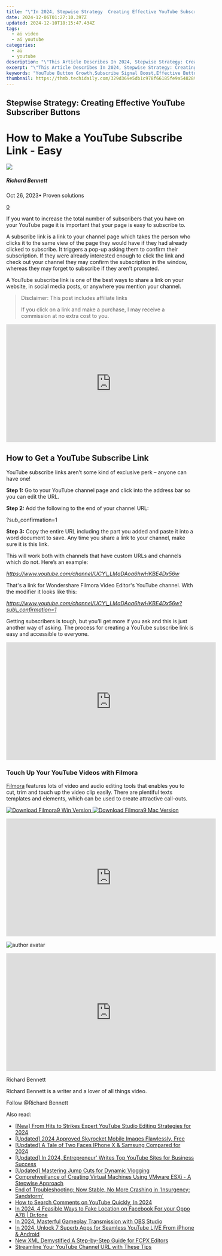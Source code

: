 ```yaml
---
title: "\"In 2024, Stepwise Strategy  Creating Effective YouTube Subscriber Buttons\""
date: 2024-12-06T01:27:10.397Z
updated: 2024-12-10T18:15:47.434Z
tags:
  - ai video
  - ai youtube
categories:
  - ai
  - youtube
description: "\"This Article Describes In 2024, Stepwise Strategy: Creating Effective YouTube Subscriber Buttons\""
excerpt: "\"This Article Describes In 2024, Stepwise Strategy: Creating Effective YouTube Subscriber Buttons\""
keywords: "YouTube Button Growth,Subscribe Signal Boost,Effective Buttons Guide,Subscriber Action Steps,Video Channel Engagement,Enhancing Viewership,Strategy for Clicks"
thumbnail: https://thmb.techidaily.com/329d369e5db1c978f66185fe9a5482898ede3269e6a52b60eb890177d543e794.png
---
```


## Stepwise Strategy: Creating Effective YouTube Subscriber Buttons

# How to Make a YouTube Subscribe Link - Easy

![](https://images.wondershare.com/filmora/article-images/richard-bennett.jpg)

##### Richard Bennett

 Oct 26, 2023• Proven solutions

[0](#commentsBoxSeoTemplate)

If you want to increase the total number of subscribers that you have on your YouTube page it is important that your page is easy to subscribe to.

A subscribe link is a link to your channel page which takes the person who clicks it to the same view of the page they would have if they had already clicked to subscribe. It triggers a pop-up asking them to confirm their subscription. If they were already interested enough to click the link and check out your channel they may confirm the subscription in the window, whereas they may forget to subscribe if they aren’t prompted.

A YouTube subscribe link is one of the best ways to share a link on your website, in social media posts, or anywhere you mention your channel.

>  Disclaimer: This post includes affiliate links
>
>  If you click on a link and make a purchase, I may receive a commission at no extra cost to you.
>

<!-- affiliate ads begin -->
<iframe width="560" height="315" src="https://www.youtube.com/embed/vPGg53vbOsk?si=CkSEN5HFPS7vDuAa" title="YouTube video player" frameborder="0" allow="accelerometer; autoplay; clipboard-write; encrypted-media; gyroscope; picture-in-picture; web-share" referrerpolicy="strict-origin-when-cross-origin" allowfullscreen></iframe>
<!-- affiliate ads end -->

## How to Get a YouTube Subscribe Link

YouTube subscribe links aren’t some kind of exclusive perk – anyone can have one!

**Step 1:** Go to your YouTube channel page and click into the address bar so you can edit the URL.

**Step 2:** Add the following to the end of your channel URL:

?sub\_confirmation=1

**Step 3:** Copy the entire URL including the part you added and paste it into a word document to save. Any time you share a link to your channel, make sure it is this link.

This will work both with channels that have custom URLs and channels which do not. Here’s an example:

_<https://www.youtube.com/channel/UCY\_LMaDAoa6hwHKBE4Dx56w>_

That's a link for Wondershare Filmora Video Editor's YouTube channel. With the modifier it looks like this:

_<https://www.youtube.com/channel/UCY\_LMaDAoa6hwHKBE4Dx56w?sub\_confirmation=1>_

Getting subscribers is tough, but you’ll get more if you ask and this is just another way of asking. The process for creating a YouTube subscribe link is easy and accessible to everyone.

<!-- affiliate ads begin -->
<iframe width="560" height="315" src="https://www.youtube.com/embed/Q-mXUpVQijU?si=f1MzflPJ8-bD2_iQ" title="YouTube video player" frameborder="0" allow="accelerometer; autoplay; clipboard-write; encrypted-media; gyroscope; picture-in-picture; web-share" referrerpolicy="strict-origin-when-cross-origin" allowfullscreen></iframe>
<!-- affiliate ads end -->

### Touch Up Your YouTube Videos with Filmora

[Filmora](https://tools.techidaily.com/wondershare/filmora/download/) features lots of video and audio editing tools that enables you to cut, trim and touch up the video clip easily. There are plentiful texts templates and elements, which can be used to create attractive call-outs.

[![Download Filmora9 Win Version](https://images.wondershare.com/filmora/guide/download-btn-win.jpg) ](https://tools.techidaily.com/wondershare/filmora/download/) [![Download Filmora9 Mac Version](https://images.wondershare.com/filmora/guide/download-btn-mac.jpg) ](https://tools.techidaily.com/wondershare/filmora/download/)

<!-- affiliate ads begin -->
<iframe width="560" height="315" src="https://www.youtube.com/embed/tkpBmccvJ_Q?si=J7ellPL1G1l8Axi_" title="YouTube video player" frameborder="0" allow="accelerometer; autoplay; clipboard-write; encrypted-media; gyroscope; picture-in-picture; web-share" referrerpolicy="strict-origin-when-cross-origin" allowfullscreen></iframe>
<!-- affiliate ads end -->

![author avatar](https://images.wondershare.com/filmora/article-images/richard-bennett.jpg)

<!-- affiliate ads begin -->
<iframe width="560" height="315" src="https://www.youtube.com/embed/gSKkJrJ57EA?si=WDOmInPE9EgQa_tB" title="YouTube video player" frameborder="0" allow="accelerometer; autoplay; clipboard-write; encrypted-media; gyroscope; picture-in-picture; web-share" referrerpolicy="strict-origin-when-cross-origin" allowfullscreen></iframe>
<!-- affiliate ads end -->

Richard Bennett

Richard Bennett is a writer and a lover of all things video.

Follow @Richard Bennett

<ins class="adsbygoogle"
     style="display:block"
     data-ad-format="autorelaxed"
     data-ad-client="ca-pub-7571918770474297"
     data-ad-slot="1223367746"></ins>

<ins class="adsbygoogle"
     style="display:block"
     data-ad-client="ca-pub-7571918770474297"
     data-ad-slot="8358498916"
     data-ad-format="auto"
     data-full-width-responsive="true"></ins>

<span class="atpl-alsoreadstyle">Also read:</span>
<div><ul>
<li><a href="https://youtube-webster.techidaily.com/rom-hits-to-strikes-expert-youtube-studio-editing-strategies-for-2024/"><u>[New] From Hits to Strikes Expert YouTube Studio Editing Strategies for 2024</u></a></li>
<li><a href="https://fox-glue.techidaily.com/updated-2024-approved-skyrocket-mobile-images-flawlessly-free/"><u>[Updated] 2024 Approved Skyrocket Mobile Images Flawlessly, Free</u></a></li>
<li><a href="https://fox-friendly.techidaily.com/updated-a-tale-of-two-faces-iphone-x-and-samsung-compared-for-2024/"><u>[Updated] A Tale of Two Faces IPhone X & Samsung Compared for 2024</u></a></li>
<li><a href="https://youtube-webster.techidaily.com/ed-in-2024-entrepreneur-writes-top-youtube-sites-for-business-success/"><u>[Updated] In 2024, Entrepreneur' Writes Top YouTube Sites for Business Success</u></a></li>
<li><a href="https://youtube-webster.techidaily.com/ed-mastering-jump-cuts-for-dynamic-vlogging/"><u>[Updated] Mastering Jump Cuts for Dynamic Vlogging</u></a></li>
<li><a href="https://win-alternatives.techidaily.com/comprehveillance-of-creating-virtual-machines-using-vmware-esxi-a-stepwise-approach/"><u>Comprehveillance of Creating Virtual Machines Using VMware ESXi - A Stepwise Approach</u></a></li>
<li><a href="https://win-blog.techidaily.com/end-of-troubleshooting-now-stable-no-more-crashing-in-insurgency-sandstorm/"><u>End of Troubleshooting: Now Stable, No More Crashing in 'Insurgency: Sandstorm'</u></a></li>
<li><a href="https://youtube-webster.techidaily.com/o-search-comments-on-youtube-quickly-in-2024/"><u>How to Search Comments on YouTube Quickly, In 2024</u></a></li>
<li><a href="https://location-social.techidaily.com/in-2024-4-feasible-ways-to-fake-location-on-facebook-for-your-oppo-a78-drfone-by-drfone-virtual-android/"><u>In 2024, 4 Feasible Ways to Fake Location on Facebook For your Oppo A78 | Dr.fone</u></a></li>
<li><a href="https://screen-sharing-recording.techidaily.com/in-2024-masterful-gameplay-transmission-with-obs-studio/"><u>In 2024, Masterful Gameplay Transmission with OBS Studio</u></a></li>
<li><a href="https://youtube-webster.techidaily.com/24-unlock-7-superb-apps-for-seamless-youtube-live-from-iphone-and-android/"><u>In 2024, Unlock 7 Superb Apps for Seamless YouTube LIVE From iPhone & Android</u></a></li>
<li><a href="https://smart-video-editing.techidaily.com/new-xml-demystified-a-step-by-step-guide-for-fcpx-editors/"><u>New XML Demystified A Step-by-Step Guide for FCPX Editors</u></a></li>
<li><a href="https://youtube-webster.techidaily.com/mline-your-youtube-channel-url-with-these-tips/"><u>Streamline Your YouTube Channel URL with These Tips</u></a></li>
</ul></div>

